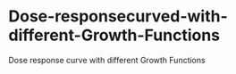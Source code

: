 # Dose-responsecurved-with-different-Growth-Functions
Dose response curve with different Growth Functions

